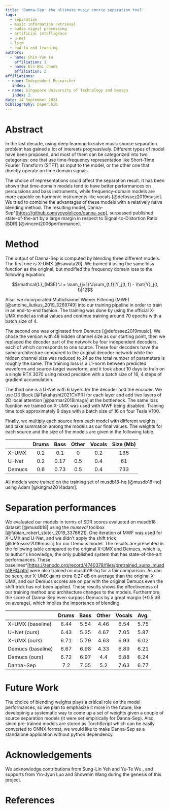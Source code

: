 ```yaml
---
title: 'Danna-Sep: the ultimate music source separation tool'
tags:
  - separation
  - music information retrieval
  - audio signal processing
  - artificial intelligence
  - u-net
  - lstm
  - end-to-end learning
authors:
  - name: Chin-Yun Yu
    affiliation: 1
  - name: Kin-Wai Chuek
    affiliation: 2
affiliations:
 - name: Independent Researcher
   index: 1
 - name: Singapore University of Technology and Design
   index: 2
date: 14 September 2021
bibliography: paper.bib
---
```


# Abstract

In the last decade, using deep learning to solve music source separation problem has gained a lot of interests progressively. Different types of model have been proposed, and most of them can be categorized into two categories: one that use time-frequency representation like Short-Time Fourier Transform (STFT) as input to the model, or the other one that directly operate on time domain signals. 

The choice of representations could affect the separation result. It has been shown that time-domain models tend to have better performances on percussions and bass instruments, while frequency-domain models are more capable on harmonic instruments like vocals [@defossez2019music]. We tried to combine the advantages of these models with a relatively naive blending method. The resulting model, Danna-Sep^[https://github.com/yoyololicon/danna-sep], surpassed published state-of-the-art by a large margin in respect to Signal-to-Distortion Ratio (SDR) [@vincent2006performance]. 

# Method

The output of Danna-Sep is computed by blending three different models. The first one is X-UMX [@sawata20]. We trained it using the same loss function as the original, but modified the frequency domain loss to the following equation:

$$\mathcal{L}_{MSE}^J = \sum_{j=1}^J\sum_{t,f}|Y_j(t, f) - \hat{Y}_j(t, f)|^2$$

Also, we incorporated Multichannel Wiener Filtering (MWF)[@antoine_liutkus_2019_3269749] into our training pipeline in order to train in an end-to-end fashion. The training was done by using the official X-UMX model as initial values and continue training around 70 epochs with a batch size of 4.

The second one was originated from Demucs [@defossez2019music]. We chose the version with 48 hidden channel size as our starting point, then we replaced the decoder part of the network by four independent decoders, each of which corresponds to one source. These four decoders have the same architecture compared to the original decoder network while the hidden channel size was reduced to 24 so the total number of parameters is roughly the same. The training loss is a L1-norm between predicted waveform and source-target waveform, and it took about 10 days to train on a single RTX 3070 using mixed precision with a batch size of 16, 4 steps of gradient accumulation.

The third one is a U-Net with 6 layers for the decoder and the encoder. We use D3 Block [@Takahashi2021CVPR] for each layer and add two layers of 2D local attention [@parmar2018image] at the bottleneck. The same loss fucntion we trained on X-UMX was used with MWF being disabled. Training time took approximately 9 days with a batch size of 16 on four Tesla V100.

Finally, we multiply each source from each model with different weights, and take summation among the models as our final values. The weights for each source and the size of the models are given in the following table.

|         | Drums | Bass | Other | Vocals | Size (Mb) |
|---------|:-----:|:----:|:-----:|:------:|:---------:|
| X-UMX   | 0.2   | 0.1  | 0     | 0.2    | 136
| U-Net   | 0.2   | 0.17 | 0.5   | 0.4    | 61
| Demucs  | 0.6   | 0.73 | 0.5   | 0.4    | 733

All models were trained on the training set of musdb18-hq [@musdb18-hq] using Adam [@kingma2014adam]. 

# Separation performances

We evaluated our models in terms of SDR scores evaluated on musdb18 dataset [@musdb18] using the *museval* toolbox [@fabian_robert_stoter_2019_3376621]. One iteration of MWF was used for X-UMX and U-Net, and we didn't apply the shift trick [@defossez2019music] for our Demucs model. The results are presented in the following table compared to the original X-UMX and Demucs, which is, to author's knowledge, the only published system that has state-of-the-art performances. These baselines^[https://zenodo.org/record/4740378/files/pretrained_xumx_musdb18HQ.pth] were also trained on musdb18-hq for a fair comparison. As can be seen, our X-UMX gains extra 0.27 dB on average than the original X-UMX, and our Demucs scores are on par with the original Demucs even the shift trick has not been applied. These results shows the effectiveness of our training method and architecture changes to the models. Furthermore, the score of Danna-Sep even surpass Demucs by a great margin (+0.5 dB on average), which implies the importance of blending.

|         | Drums | Bass | Other | Vocals | Avg. |
|---------|:-----:|:----:|:-----:|:------:|:----:|
| X-UMX (baseline) | 6.44 | 5.54 | 4.46 | 6.54 | 5.75
| U-Net (ours) | 6.43 | 5.35 | 4.67 | 7.05 | 5.87
| X-UMX (ours) | 6.71 | 5.79 | 4.63 | 6.93 | 6.02
| Demucs (baseline) | 6.67 | 6.98 | 4.33 | 6.89 | 6.21 
| Demucs (ours) | 6.72 | 6.97 | 4.4 | 6.88 | 6.24
| Danna-Sep | 7.2 | 7.05 | 5.2 | 7.63 | 6.77

# Future Work

The choice of blending weights plays a critical role on the model performances, so we plan to emphasize it more in the future, like developinig a systematic way to come up a set of weights given a couple of source separation models (it were set empirically for Danna-Sep). Also, since pre-trained models are stored as TorchScript which can be easily converted to ONNX format, we would like to make Danna-Sep as a standalone application without python dependency.


# Acknowledgements

We acknowledge contributions from Sung-Lin Yeh and Yu-Te Wu , and supports from Yin-Jyun Luo and Showmin Wang during the genesis of this project.

# References
